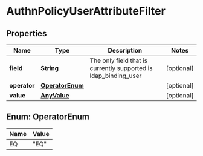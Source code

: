 # AuthnPolicyUserAttributeFilter

## Properties
Name | Type | Description | Notes
------------ | ------------- | ------------- | -------------
**field** | **String** | The only field that is currently supported is ldap_binding_user |  [optional]
**operator** | [**OperatorEnum**](#OperatorEnum) |  |  [optional]
**value** | [**AnyValue**](AnyValue.md) |  |  [optional]

<a name="OperatorEnum"></a>
## Enum: OperatorEnum
Name | Value
---- | -----
EQ | &quot;EQ&quot;
